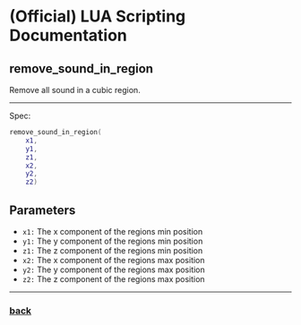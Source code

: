 
# (Official) LUA Scripting Documentation

## remove_sound_in_region

Remove all sound in a cubic region.

___

Spec:

```lua
remove_sound_in_region(
	x1,
	y1,
	z1,
	x2,
	y2,
	z2)
```

## Parameters

- `x1:` The x component of the regions min position
- `y1:` The y component of the regions min position
- `z1:` The z component of the regions min position
- `x2:` The x component of the regions max position
- `y2:` The y component of the regions max position
- `z2:` The z component of the regions max position

___

### [back](../sound)
